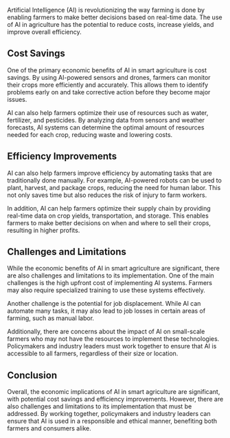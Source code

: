 
Artificial Intelligence (AI) is revolutionizing the way farming is done by enabling farmers to make better decisions based on real-time data. The use of AI in agriculture has the potential to reduce costs, increase yields, and improve overall efficiency.

Cost Savings
------------

One of the primary economic benefits of AI in smart agriculture is cost savings. By using AI-powered sensors and drones, farmers can monitor their crops more efficiently and accurately. This allows them to identify problems early on and take corrective action before they become major issues.

AI can also help farmers optimize their use of resources such as water, fertilizer, and pesticides. By analyzing data from sensors and weather forecasts, AI systems can determine the optimal amount of resources needed for each crop, reducing waste and lowering costs.

Efficiency Improvements
-----------------------

AI can also help farmers improve efficiency by automating tasks that are traditionally done manually. For example, AI-powered robots can be used to plant, harvest, and package crops, reducing the need for human labor. This not only saves time but also reduces the risk of injury to farm workers.

In addition, AI can help farmers optimize their supply chain by providing real-time data on crop yields, transportation, and storage. This enables farmers to make better decisions on when and where to sell their crops, resulting in higher profits.

Challenges and Limitations
--------------------------

While the economic benefits of AI in smart agriculture are significant, there are also challenges and limitations to its implementation. One of the main challenges is the high upfront cost of implementing AI systems. Farmers may also require specialized training to use these systems effectively.

Another challenge is the potential for job displacement. While AI can automate many tasks, it may also lead to job losses in certain areas of farming, such as manual labor.

Additionally, there are concerns about the impact of AI on small-scale farmers who may not have the resources to implement these technologies. Policymakers and industry leaders must work together to ensure that AI is accessible to all farmers, regardless of their size or location.

Conclusion
----------

Overall, the economic implications of AI in smart agriculture are significant, with potential cost savings and efficiency improvements. However, there are also challenges and limitations to its implementation that must be addressed. By working together, policymakers and industry leaders can ensure that AI is used in a responsible and ethical manner, benefiting both farmers and consumers alike.
